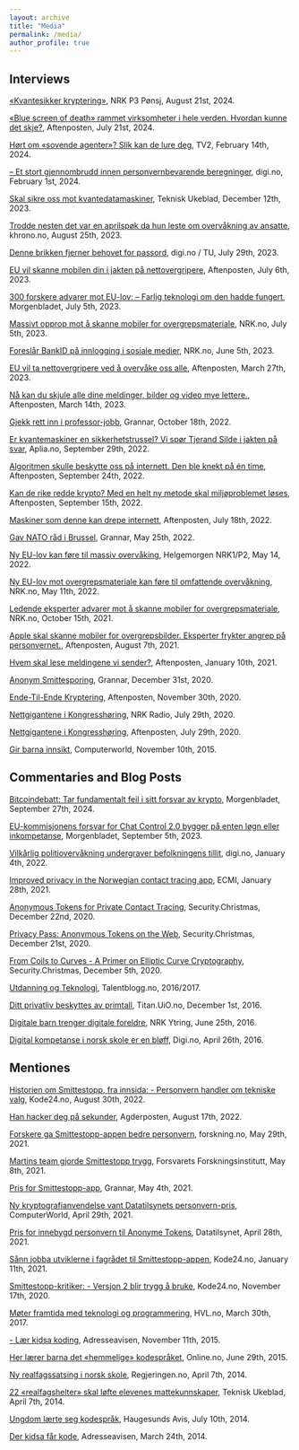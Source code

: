 ```yaml
---
layout: archive
title: "Media"
permalink: /media/
author_profile: true
---
```


## Interviews

[«Kvantesikker kryptering»](https://radio.nrk.no/serie/poensj/sesong/202408/MYNN16011924#t=1h6m10s), NRK P3 Pønsj, August 21st, 2024.

[«Blue screen of death» rammet virksomheter i hele verden. Hvordan kunne det skje?](https://www.aftenposten.no/verden/i/bmmdeB/blue-screen-of-death-rammet-virksomheter-i-hele-verden-hvordan-kunne-det-skje), Aftenposten, July 21st, 2024.

[Hørt om «sovende agenter»? Slik kan de lure deg](https://www.tv2.no/nyheter/utenriks/hort-om-sovende-agenter-slik-kan-de-lure-deg/16407544), TV2, February 14th, 2024.

[– Et stort gjennombrudd innen personvernbevarende beregninger](https://www.digi.no/artikler/et-stort-gjennombrudd-innen-personvernbevarende-beregninger/543127), digi.no, February 1st, 2024.

[Skal sikre oss mot kvantedatamaskiner](https://tjerandsilde.no/files/TU-2023-07.pdf), Teknisk Ukeblad, December 12th, 2023.

[Trodde nesten det var en aprilspøk da hun leste om overvåkning av ansatte](https://khrono.no/trodde-nesten-det-var-en-aprilspok-da-hun-leste-om-overvakning-av-ansatte/804519), khrono.no, August 25th, 2023.

[Denne brikken fjerner behovet for passord](https://www.digi.no/artikler/denne-brikken-fjerner-behovet-for-passord/534501?key=dEHlfzjo), digi.no / TU, July 29th, 2023.

[EU vil skanne mobilen din i jakten på nettovergripere](https://www.aftenposten.no/kultur/i/bgwX83/eu-vil-skanne-mobilen-din-i-jakten-paa-nettovergripere-naa-advarer-mer-enn-300-forskere-mot-forslaget), Aftenposten, July 6th, 2023.

[300 forskere advarer mot EU-lov: – Farlig teknologi om den hadde fungert](https://www.morgenbladet.no/aktuelt/2023/07/05/300-forskere-advarer-mot-eu-lov-farlig-teknologi-om-den-hadde-fungert/), Morgenbladet, July 5th, 2023.

[Massivt opprop mot å skanne mobiler for overgrepsmateriale](https://nrkbeta.no/2023/07/05/massivt-opprop-mot-a-skanne-mobiler-for-overgrepsmateriale/#comments-76619), NRK.no, July 5th, 2023.

[Foreslår BankID på innlogging i sosiale medier](https://www.nrk.no/norge/foreslar-bankid-pa-innlogging-i-sosiale-medier-1.16429728), NRK.no, June 5th, 2023.

[EU vil ta nettovergripere ved å overvåke oss alle](https://www.aftenposten.no/kultur/i/q1QK10/eu-vil-ta-nettovergripere-ved-aa-overvaake-oss-alle), Aftenposten, March 27th, 2023.

[Nå kan du skjule alle dine meldinger, bilder og video mye lettere.](https://www.aftenposten.no/kultur/i/xg56nR/naa-kan-du-skjule-alle-dine-meldinger-bilder-og-video-mye-lettere-rettsvesenet-er-bekymret), Aftenposten, March 14th, 2023.

[Gjekk rett inn i professor-jobb](https://grannar.no/2022/10/gjekk-rett-inn-i-professor-jobb), Grannar, October 18th, 2022.

[Er kvantemaskiner en sikkerhetstrussel? Vi spør Tjerand Silde i jakten på svar](https://www.aplia.no/blogg/er-kvantemaskiner-en-sikkerhetstrussel-vi-spor-tjerand-silde-i-jakten-pa-svar), Aplia.no, September 29th, 2022.

[Algoritmen skulle beskytte oss på internett. Den ble knekt på én time](https://www.aftenposten.no/kultur/i/rlLx7w/algoritmen-skulle-beskytte-oss-paa-internett-den-ble-knekt-paa-en-time), Aftenposten, September 24th, 2022.

[Kan de rike redde krypto? Med en helt ny metode skal miljøproblemet løses](https://www.aftenposten.no/kultur/i/XbwGJg/kan-de-rike-redde-krypto-med-en-helt-ny-metode-skal-miljoeproblemet-loeses), Aftenposten, September 15th, 2022.

[Maskiner som denne kan drepe internett](https://www.aftenposten.no/kultur/i/v5a7lp/maskiner-som-denne-kan-drepe-internett), Aftenposten, July 18th, 2022.

[Gav NATO råd i Brussel](https://grannar.no/2022/05/gav-nato-rad-i-brussel), Grannar, May 25th, 2022.

[Ny EU-lov kan føre til massiv overvåking](https://tv.nrk.no/serie/helgemorgen-tv/202205/DNRR62004122#t=4589s), Helgemorgen NRK1/P2, May 14, 2022.

[Ny EU-lov mot overgrepsmateriale kan føre til omfattende overvåkning](https://nrkbeta.no/2022/05/11/ny-eu-lov-mot-overgrepsmateriale-kan-fore-til-omfattende-overvakning), NRK.no, May 11th, 2022.

[Ledende eksperter advarer mot å skanne mobiler for overgrepsmateriale](https://nrkbeta.no/2021/10/15/ledende-eksperter-advarer-mot-a-skanne-mobiler-for-overgrepsmateriale), NRK.no, October 15th, 2021.

[Apple skal skanne mobiler for overgrepsbilder. Eksperter frykter angrep på personvernet.](https://www.aftenposten.no/kultur/i/g6PWRk/apple-skal-skanne-mobiler-for-overgrepsbilder-eksperter-frykter-angre), Aftenposten, August 7th, 2021.

[Hvem skal lese meldingene vi sender?](https://www.aftenposten.no/kultur/i/7KV4v9/hvem-skal-lese-meldingene-vi-sender-spoersmaalet-splitter-politikere-og), Aftenposten, January 10th, 2021.

[Anonym Smittesporing](https://grannar.no/2021/01/deltok-i-arbeid-med-smittesporingsapp), Grannar, December 31st, 2020.

[Ende-Til-Ende Kryptering](https://www.aftenposten.no/kultur/i/KyrJg5/ny-facebook-kryptering-bekymrer-politiet), Aftenposten, November 30th, 2020.

[Nettgigantene i Kongresshøring](https://radio.nrk.no/serie/distriktsprogram-troendelag/sesong/202007/DKTL02014420#t=1h29m40s), NRK Radio, July 29th, 2020.

[Nettgigantene i Kongresshøring](https://www.aftenposten.no/kultur/i/70EyQW/i-dag-maa-baade-apple-google-amazon-og-facebook-svare-for-seg-jeg-t), Aftenposten, July 29th, 2020.

[Gir barna innsikt](https://www.cw.no/artikkel/gir-barna-innsikt), Computerworld, November 10th, 2015.

## Commentaries and Blog Posts

[Bitcoindebatt: Tar fundamentalt feil i sitt forsvar av krypto](https://www.morgenbladet.no/ideer/debatt/2024/09/27/bitcoindebatt-tar-fundamentalt-feil-i-sitt-forsvar-av-krypto), Morgenbladet, September 27th, 2024.

[EU-kommisjonens forsvar for Chat Control 2.0 bygger på enten løgn eller inkompetanse](https://www.morgenbladet.no/ideer/kronikk/2023/09/05/eu-kommisjonens-forsvar-for-chat-control-20-bygger-pa-enten-logn-eller-inkompetanse), Morgenbladet, September 5th, 2023.

[Vilkårlig politiovervåkning undergraver befolkningens tillit](https://www.digi.no/artikler/debatt-vilkarlig-politiovervakning-undergraver-befolkningens-tillit/516205), digi.no, January 4th, 2022.

[Improved privacy in the Norwegian contact tracing app](https://ecmiindmath.org/2021/01/28/improved-privacy-in-the-norwegian-contact-tracing-app), ECMI, January 28th, 2021.

[Anonymous Tokens for Private Contact Tracing](https://bekk-christmas.vercel.app/post/2020/22/anonymous-tokens-for-private-contact-tracing), Security.Christmas, December 22nd, 2020.

[Privacy Pass: Anonymous Tokens on the Web](https://bekk-christmas.vercel.app/post/2020/21/privacy-pass:-anonymous-tokens-on-the-web), Security.Christmas, December 21st, 2020.

[From Coils to Curves - A Primer on Elliptic Curve Cryptography](https://bekk-christmas.vercel.app/post/2020/5/from-coils-to-curves-a-primer-on-elliptic-curve-cryptography), Security.Christmas, December 5th, 2020.

[Utdanning og Teknologi](https://talentblogg.no/tjerand-silde), Talentblogg.no, 2016/2017.

[Ditt privatliv beskyttes av primtall](https://titan.uio.no/naturvitenskap-teknologi/2016/ditt-privatliv-beskyttes-av-primtall), Titan.UiO.no, December 1st, 2016.

[Digitale barn trenger digitale foreldre](https://www.nrk.no/ytring/digitale-barn-trenger-digitale-foreldre-1.13007819), NRK Ytring, June 25th, 2016.

[Digital kompetanse i norsk skole er en bløff](https://www.digi.no/artikler/digital-kompetanse-i-norsk-skole-er-en-bloff/348037), Digi.no, April 26th, 2016.

## Mentiones

[Historien om Smittestopp, fra innsida: - Personvern handler om tekniske valg](https://www.kode24.no/artikkel/historien-om-smittestopp-fra-innsida-personvern-handler-om-tekniske-valg/77012938), Kode24.no, August 30th, 2022.

[Han hacker deg på sekunder](https://www.agderposten.no/nyheter/han-hacker-deg-pa-sekunder), Agderposten, August 17th, 2022.

[Forskere ga Smittestopp-appen bedre personvern](https://forskning.no/app-data-forsvarets-forskningsinstitutt/forskere-ga-smittestopp-appen-bedre-personvern/1865394), forskning.no, May 29th, 2021.

[Martins team gjorde Smittestopp trygg](https://www.ffi.no/aktuelt/nyheter/martins-team-gjorde-smittestopp-trygg), Forsvarets Forskningsinstitutt, May 8th, 2021.

[Pris for Smittestopp-app](https://grannar.no/2021/05/pris-for-smittestopp-app), Grannar, May 4th, 2021.

[Ny kryptografianvendelse vant Datatilsynets personvern-pris](https://www.cw.no/datatilsynet-personvern-priser-og-utmerkelser/ny-kryptografianvendelse-vant-datatilsynets-personvern-pris/431987), ComputerWorld, April 29th, 2021.

[Pris for innebygd personvern til Anonyme Tokens](https://www.datatilsynet.no/aktuelt/aktuelle-nyheter-2021/pris-for-innebygd-personvern-til-anonyme-tokens), Datatilsynet, April 28th, 2021.

[Sånn jobba utviklerne i fagrådet til Smittestopp-appen](https://www.kode24.no/koden-bak/sann-jobba-utviklerne-i-fagradet-til-smittestopp-appen/73254266), Kode24.no, January 11th, 2021.

[Smittestopp-kritiker: - Versjon 2 blir trygg å bruke](https://www.kode24.no/kodenytt/smittestopp-kritiker---versjon-2-blir-trygg-a-bruke/73072522), Kode24.no, November 17th, 2020.

[Møter framtida med teknologi og programmering](https://www.hvl.no/aktuelt/moter-framtida-med-teknologi-og-programmering), HVL.no, March 30th, 2017.

[- Lær kidsa koding](https://www.adressa.no/pluss/nyheter/2015/11/11/L%C3%A6r-kidsa-koding-11796276.ece), Adresseavisen, November 11th, 2015.

[Her lærer barna det «hemmelige» kodespråket](https://www.online.no/trender/kidsakoder.jsp), Online.no, June 29th, 2015.

[Ny realfagssatsing i norsk skole](https://www.regjeringen.no/no/aktuelt/Ny-realfagssatsing-i-norsk-skole/id755393), Regjeringen.no, April 7th, 2014.

[22 «realfagshelter» skal løfte elevenes mattekunnskaper](https://www.tu.no/artikler/22-realfagshelter-skal-lofte-elevenes-mattekunnskaper/231597), Teknisk Ukeblad, April 7th, 2014.

[Ungdom lærte seg kodespråk](https://www.h-avis.no/etne/nyheter/siste-nytt/ungdom-larte-seg-kodesprak/s/2-2.921-1.8506076), Haugesunds Avis, July 10th, 2014.

[Der kidsa får kode](https://www.midtnorskdebatt.no/meninger/snakkut/article9383255.ece), Adresseavisen, March 24th, 2014.
